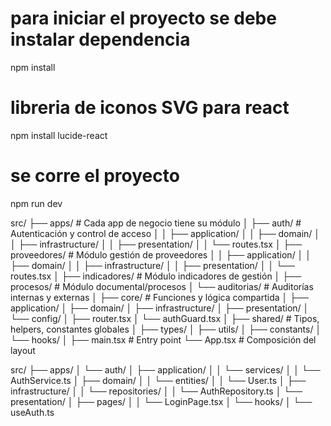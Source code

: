 # para iniciar el proyecto se debe instalar dependencia

npm install

# libreria de iconos SVG para react

npm install lucide-react

# se corre el proyecto

npm run dev

src/
├── apps/ # Cada app de negocio tiene su módulo
│ ├── auth/ # Autenticación y control de acceso
│ │ ├── application/
│ │ ├── domain/
│ │ ├── infrastructure/
│ │ ├── presentation/
│ │ └── routes.tsx
│ ├── proveedores/ # Módulo gestión de proveedores
│ │ ├── application/
│ │ ├── domain/
│ │ ├── infrastructure/
│ │ ├── presentation/
│ │ └── routes.tsx
│ ├── indicadores/ # Módulo indicadores de gestión
│ ├── procesos/ # Módulo documental/procesos
│ └── auditorias/ # Auditorías internas y externas
│
├── core/ # Funciones y lógica compartida
│ ├── application/
│ ├── domain/
│ ├── infrastructure/
│ ├── presentation/
│ └── config/
│ ├── router.tsx
│ └── authGuard.tsx
│
├── shared/ # Tipos, helpers, constantes globales
│ ├── types/
│ ├── utils/
│ ├── constants/
│ └── hooks/
│
├── main.tsx # Entry point
└── App.tsx # Composición del layout

src/
├── apps/
│ └── auth/
│ ├── application/
│ │ └── services/
│ │ └── AuthService.ts
│ ├── domain/
│ │ └── entities/
│ │ └── User.ts
│ ├── infrastructure/
│ │ └── repositories/
│ │ └── AuthRepository.ts
│ └── presentation/
│ ├── pages/
│ │ └── LoginPage.tsx
│ └── hooks/
│ └── useAuth.ts
